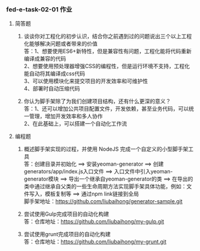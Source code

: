 ### fed-e-task-02-01 作业
1. 简答题
    1. 谈谈你对工程化的初步认识，结合你之前遇到过的问题说出三个以上工程化能够解决问题或者带来的价值  
    答：1、想要使用ES6+新特性，但是兼容性有问题，工程化能将代码重新编译成兼容的代码  
        2、想要使用预处理器增强CSS的编程性，但是运行环境不支持，工程化能自动将其编译成css代码  
        3、可以使用模块化来提交项目的开发效率和可维护性  
        4、部署时自动压缩代码  
    
    2. 你认为脚手架除了为我们创建项目结构，还有什么更深的意义？  
    答：1、还可以增加公共项目配置文件，开发依赖，甚至业务代码，可以统一管理，增加开发效率和多人协作  
        2、在此基础上，可以搭建一个自动化工作流

2. 编程题
    1. 概述脚手架实现的过程，并使用 NodeJS 完成一个自定义的小型脚手架工具  
    答：创建目录并初始化 ==> 安装yeoman-generator ==> 创建generators/app/index.js入口文件 ==> 入口文件中引入yeoman-generator模块 ==> 导出一个继承自yeoman-generator的类 ==> 在导出的类中通过继承自父类的一些生命周期方法实现脚手架具体功能，例如：文件写入，模板复制等 ==> 通过npm link链接到全局  
    脚手架地址：https://github.com/liubaihong/generator-sample.git
	
	2. 尝试使用Gulp完成项目的自动化构建  
	答：仓库地址：https://github.com/liubaihong/my-gulp.git

    3. 尝试使用grunt完成项目的自动化构建  
	答：仓库地址：https://github.com/liubaihong/my-grunt.git

